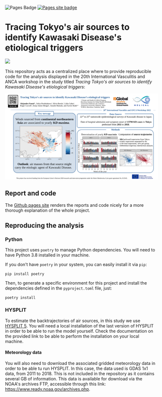 
![Pages Badge](https://github.com/AlFontal/vasculitis2022-conference/actions/workflows/deploy.yml/badge.svg)
[![Pages site badge](https://img.shields.io/badge/Pages%20Site-Online-green)](https://alfontal.github.io/vasculitis2022-conference/)
# Tracing Tokyo's air sources to identify Kawasaki Disease's etiological triggers

<img src="https://vasculitis2022.org/wp-content/uploads/2020/10/Vasculitis-2022.png" width="350" />

This repository acts as a centralized place where to provide reproducible code for the analysis displayed in the 20th International Vasculitis and ANCA workshop in the study titled  *Tracing Tokyo's air sources to identify Kawasaki Disease's etiological triggers*:

![poster_landscape](vasculitis_2022_kd_winds/images/kd_air_tokyo_vasculitis_2022.png)


## Report and code

The [Github pages site](https://alfontal.github.io/bioaerosol-reports) renders the reports and code nicely for a more thorough explanation of the whole project.

## Reproducing the analysis

### Python

This project uses `poetry` to manage Python dependencies. You will need to have Python 3.8 installed in your machine. 

If you don't have `poetry` in your system, you can easily install it via `pip`:

```
pip install poetry
```
Then, to generate a specific environment for this project and install the dependencies defined in the `pyproject.toml` file, just:

```
poetry install
```


### HYSPLIT

To estimate the backtrajectories of air sources, in this study we use [HYSPLIT 5](https://www.ready.noaa.gov/HYSPLIT.php). You will need a local installation of the last version of HYSPLIT in order to be able to run the model yourself. Check the documentation on the provided link to be able to perform the installation on your local machine. 

#### Meteorology data

You will also need to download the associated gridded meteorology data in order to be able tu run HYSPLIT. In this case, the data used is GDAS 1x1 data, from 2011 to 2018. This is not included in the repository as it contains several GB of information. This data is available for download via the NOAA's archives FTP, accessible through this link: https://www.ready.noaa.gov/archives.php.
